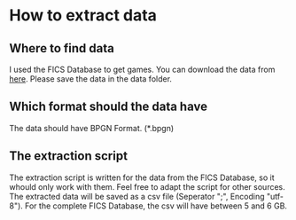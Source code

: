 # How to extract data
## Where to find data
I used the FICS Database to get games. You can download the data from [here](https://www.bughouse-db.org/).
Please save the data in the data folder.

## Which format should the data have
The data should have BPGN Format. (*.bpgn)

## The extraction script
The extraction script is written for the data from the FICS Database, so it whould only work with them.
Feel free to adapt the script for other sources. 
The extracted data will be saved as a csv file (Seperator ";", Encoding "utf-8").
For the complete FICS Database, the csv will have between 5 and 6 GB. 

